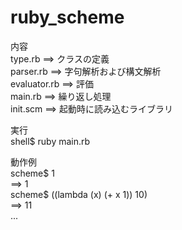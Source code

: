 ruby_scheme
===========

内容  
type.rb ==&gt; クラスの定義  
parser.rb ==&gt; 字句解析および構文解析  
evaluator.rb ==&gt; 評価  
main.rb ==&gt; 繰り返し処理  
init.scm ==&gt; 起動時に読み込むライブラリ

実行  
shell$ ruby main.rb

動作例  
scheme$ 1  
==&gt; 1  
scheme$ ((lambda (x) (+ x 1)) 10)  
==&gt; 11  
...


